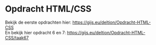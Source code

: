 # Opdracht HTML/CSS
Bekijk de eerste opdrachten hier: https://gijs.eu/deltion/Opdracht-HTML-CSS<br/>
En bekijk hier opdracht 6 en 7: https://gijs.eu/deltion/Opdracht-HTML-CSS/taak67